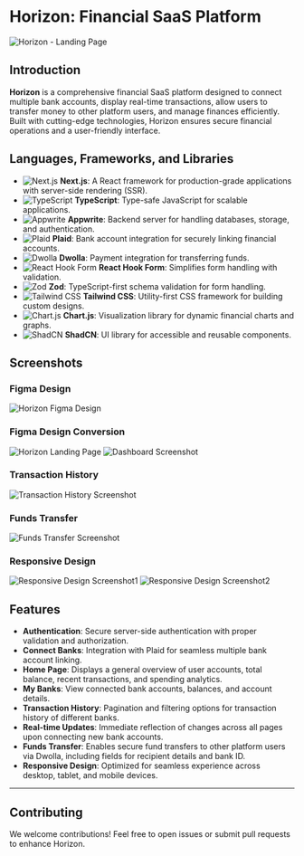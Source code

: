 # Horizon: Financial SaaS Platform

![Horizon - Landing Page](https://media.licdn.com/dms/image/v2/D4E22AQFz1vg9D2AUOA/feedshare-shrink_2048_1536/feedshare-shrink_2048_1536/0/1726586545864?e=1729728000&v=beta&t=wLgdt7gW45bxunsP0deE6B-1xaMfPjrcU7ZB_gIp-3A)

## Introduction

**Horizon** is a comprehensive financial SaaS platform designed to connect multiple bank accounts, display real-time transactions, allow users to transfer money to other platform users, and manage finances efficiently. Built with cutting-edge technologies, Horizon ensures secure financial operations and a user-friendly interface.

## Languages, Frameworks, and Libraries

- ![Next.js](https://img.shields.io/badge/Next.js-000000?style=for-the-badge&logo=next.js&logoColor=white) **Next.js**: A React framework for production-grade applications with server-side rendering (SSR).
- ![TypeScript](https://img.shields.io/badge/TypeScript-3178C6?style=for-the-badge&logo=typescript&logoColor=white) **TypeScript**: Type-safe JavaScript for scalable applications.
- ![Appwrite](https://img.shields.io/badge/Appwrite-222222?style=for-the-badge&logo=appwrite&logoColor=white) **Appwrite**: Backend server for handling databases, storage, and authentication.
- ![Plaid](https://img.shields.io/badge/Plaid-00BFFF?style=for-the-badge&logo=plaid&logoColor=white) **Plaid**: Bank account integration for securely linking financial accounts.
- ![Dwolla](https://img.shields.io/badge/Dwolla-FF6347?style=for-the-badge&logo=dwolla&logoColor=white) **Dwolla**: Payment integration for transferring funds.
- ![React Hook Form](https://img.shields.io/badge/React--Hook--Form-00D8FF?style=for-the-badge&logo=react&logoColor=white) **React Hook Form**: Simplifies form handling with validation.
- ![Zod](https://img.shields.io/badge/Zod-F28D1A?style=for-the-badge&logo=none&logoColor=white) **Zod**: TypeScript-first schema validation for form handling.
- ![Tailwind CSS](https://img.shields.io/badge/Tailwind--CSS-06B6D4?style=for-the-badge&logo=tailwindcss&logoColor=white) **Tailwind CSS**: Utility-first CSS framework for building custom designs.
- ![Chart.js](https://img.shields.io/badge/Chart.js-F00?style=for-the-badge&logo=chartdotjs&logoColor=white) **Chart.js**: Visualization library for dynamic financial charts and graphs.
- ![ShadCN](https://img.shields.io/badge/ShadCN-6B7280?style=for-the-badge&logo=none&logoColor=white) **ShadCN**: UI library for accessible and reusable components.

## Screenshots

### Figma Design

![Horizon Figma Design](https://media.licdn.com/dms/image/v2/D4E22AQH47a1uQRY95A/feedshare-shrink_2048_1536/feedshare-shrink_2048_1536/0/1726586545869?e=1729728000&v=beta&t=NNXtaw5P4BVumLtfpwAzCRcN0Y_CHtBjvYROZXCSYnM)

### Figma Design Conversion

![Horizon Landing Page](https://media.licdn.com/dms/image/v2/D4E22AQFz1vg9D2AUOA/feedshare-shrink_2048_1536/feedshare-shrink_2048_1536/0/1726586545864?e=1729728000&v=beta&t=wLgdt7gW45bxunsP0deE6B-1xaMfPjrcU7ZB_gIp-3A)
![Dashboard Screenshot](https://media.licdn.com/dms/image/v2/D4E22AQFKXlrT_dilrQ/feedshare-shrink_2048_1536/feedshare-shrink_2048_1536/0/1726586545846?e=1729728000&v=beta&t=dYSD1j80u5zwX6QoaiuMjkyc-xftI9M-mKdKowhd0Mw)

### Transaction History

![Transaction History Screenshot](https://media.licdn.com/dms/image/v2/D4E22AQGI5Hl0UgfayA/feedshare-shrink_2048_1536/feedshare-shrink_2048_1536/0/1726586546546?e=1729728000&v=beta&t=Rg_BBn80Zs3FkATp49Z00XioD2wM_yWcVS8Be7xGel4)

### Funds Transfer

![Funds Transfer Screenshot](https://media.licdn.com/dms/image/v2/D4E22AQEYHBpkrRkdnA/feedshare-shrink_2048_1536/feedshare-shrink_2048_1536/0/1726586546260?e=1729728000&v=beta&t=tb_C_6SqDNUbReLRGZBWHY0MRZdt5suROGf4BSOJC4A)

### Responsive Design

![Responsive Design Screenshot1](https://media.licdn.com/dms/image/v2/D4E22AQFKNSn5BNVAUg/feedshare-shrink_2048_1536/feedshare-shrink_2048_1536/0/1726586545529?e=1729728000&v=beta&t=NgQ0OMt9abIaGJ2Q1YmbF5n85gUlCvL3FMEgACSv0D0)
![Responsive Design Screenshot2](https://media.licdn.com/dms/image/v2/D4E22AQEw-e4HNeUADw/feedshare-shrink_2048_1536/feedshare-shrink_2048_1536/0/1726586547187?e=1729728000&v=beta&t=dRJpwyuaDp1Iohus9km5ueAY3zgrVSS_Mp3pzw2P1Ws)

## Features

- **Authentication**: Secure server-side authentication with proper validation and authorization.
- **Connect Banks**: Integration with Plaid for seamless multiple bank account linking.
- **Home Page**: Displays a general overview of user accounts, total balance, recent transactions, and spending analytics.
- **My Banks**: View connected bank accounts, balances, and account details.
- **Transaction History**: Pagination and filtering options for transaction history of different banks.
- **Real-time Updates**: Immediate reflection of changes across all pages upon connecting new bank accounts.
- **Funds Transfer**: Enables secure fund transfers to other platform users via Dwolla, including fields for recipient details and bank ID.
- **Responsive Design**: Optimized for seamless experience across desktop, tablet, and mobile devices.

---

## Contributing

We welcome contributions! Feel free to open issues or submit pull requests to enhance Horizon.
